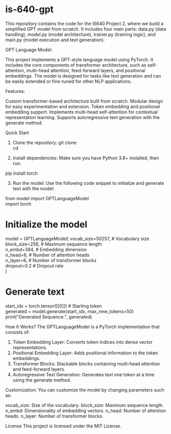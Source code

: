 # is-640-gpt
This repository contains the code for the IS640 Project 2, where we build a simplified GPT model from scratch. It includes four main parts: data.py (data handling), model.py (model architecture), trainer.py (training logic), and main.py (model execution and text generation).

GPT Language Model:

This project implements a GPT-style language model using PyTorch. It includes the core components of transformer architecture, such as self-attention, multi-head attention, feed-forward layers, and positional embeddings. The model is designed for tasks like text generation and can be easily extended or fine-tuned for other NLP applications.

Features:

Custom transformer-based architecture built from scratch.
Modular design for easy experimentation and extension.
Token embedding and positional embedding support.
Implements multi-head self-attention for contextual representation learning.
Supports autoregressive text generation with the generate method.

Quick Start

1. Clone the repository:
git clone <your-repository-url>  
cd <repository-folder>  

2. Install dependencies:
Make sure you have Python 3.8+ installed, then run:

pip install torch  

3. Run the model:
Use the following code snippet to initialize and generate text with the model:

from model import GPTLanguageModel  
import torch  

# Initialize the model  
model = GPTLanguageModel(
    vocab_size=50257,   # Vocabulary size  
    block_size=256,     # Maximum sequence length  
    n_embd=384,         # Embedding dimension  
    n_head=6,           # Number of attention heads  
    n_layer=6,          # Number of transformer blocks  
    dropout=0.2         # Dropout rate  
)  

# Generate text  
start_idx = torch.tensor([[0]])  # Starting token  
generated = model.generate(start_idx, max_new_tokens=50)  
print("Generated Sequence:", generated)  

How It Works?
The GPTLanguageModel is a PyTorch implementation that consists of:

1. Token Embedding Layer: Converts token indices into dense vector representations.
2. Positional Embedding Layer: Adds positional information to the token embeddings.
3. Transformer Blocks: Stackable blocks containing multi-head attention and feed-forward layers.
4. Autoregressive Text Generation: Generates text one token at a time using the generate method.

Customization:
You can customize the model by changing parameters such as:

vocab_size: Size of the vocabulary.
block_size: Maximum sequence length.
n_embd: Dimensionality of embedding vectors.
n_head: Number of attention heads.
n_layer: Number of transformer blocks.


License
This project is licensed under the MIT License.
